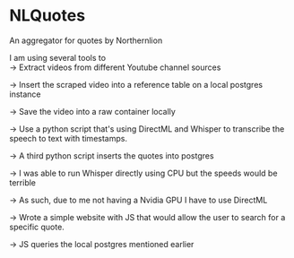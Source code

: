 # NLQuotes
An aggregator for quotes by Northernlion

I am using several tools to  
-> Extract videos from different Youtube channel sources  

-> Insert the scraped video into a reference table on a local postgres instance 

-> Save the video into a raw container locally 

-> Use a python script that's using DirectML and Whisper to transcribe the speech to text with timestamps. 

-> A third python script inserts the quotes into postgres 

  -> I was able to run Whisper directly using CPU but the speeds would be terrible 
  
  -> As such, due to me not having a Nvidia GPU I have to use DirectML 
  

-> Wrote a simple website with JS that would allow the user to search for a specific quote.

-> JS queries the local postgres mentioned earlier
